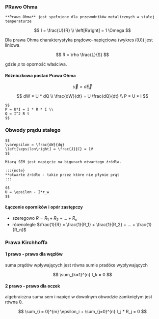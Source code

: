 ### PRawo Ohma

```{important}
**Prawo Ohma** jest spełnione dla przewodników metalicznych w stałej temperaturze
```

$$
I = \frac{U}{R} \\
\left[R\right] = 1 \Omega
$$

Dla prawa Ohma charakterystyka prądowo-napięciowa (wykres $I(U)$) jest liniowa.

$$
R = \rho \frac{L}{S}
$$

gdzie $\rho$ to oporność właściwa.

#### Różniczkowa postać Prawa Ohma

$$
\vec{\gamma} = \sigma \vec{E}
$$

$$
dW = U * dQ \\
\frac{dW}{dt} = U \frac{dQ}{dt} \\
P = U * I
$$

```{admonition} Ciepło 
$$
P = U*I = I * R * I \\
Q = I^2 R t
$$
```

### Obwody prądu stałego

```{admonition} siłą elektromotoryczna (SEM)
$$
\varepsilon = \frac{dW}{dq}
\left[\epsilon\right] = \frac{J}{C} = 1V
$$

Miarą SEM jest napięcie na bigunach otwartego źródła.

:::{note}
**otwarte źródło - takie przez które nie płynie prąt
:::

$$
U = \epsilon - I*r_w
$$
```

#### Łączenie oporników i opór zastępczy

- szeregowo $R = R_1 + R_2 + ... + R_n$
- róœnolegle $\frac{1}{R} = \frac{1}{R_1} + \frac{1}{R_2} + ... + \frac{1}{R_n}$

### Prawa Kirchhoffa

#### 1 prawo - prawo dla węzłów

suma prądów wpływających jest równa sumie pradóœ wypływających

$$
\sum_{k=1}^{n} I_k = 0
$$

#### 2 prawo - prawo dla oczek

algebraiczna suma sem i napięć w dowolnym obwodzie zamkniętym jest równa $0$.

$$
\sum_{i = 0}^{m} \epsilon_i + \sum_{j=0}^{n} I_j * R_j = 0
$$
